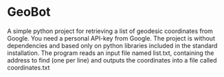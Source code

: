 # GeoBot
A simple python project for retrieving a list of geodesic coordinates from Google. You need a personal API-key from Google. The project is without dependencies and based only on python libraries included in the standard installation.
The program reads an input file named list.txt, containing the address to find (one per line) and outputs the coordinates into a file called coordinates.txt
